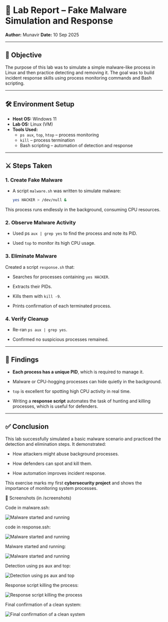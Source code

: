 # 🧪 Lab Report – Fake Malware Simulation and Response  

**Author:** Munavir
**Date:** 10 Sep 2025

---

## 🎯 Objective  
The purpose of this lab was to simulate a simple malware-like process in Linux and then practice detecting and removing it. The goal was to build incident response skills using process monitoring commands and Bash scripting.  

---

## 🛠️ Environment Setup  
- **Host OS:** Windows 11  
- **Lab OS:** Linux (VM)  
- **Tools Used:**  
  - `ps aux`, `top`, `htop` – process monitoring  
  - `kill` – process termination  
  - Bash scripting – automation of detection and response  

---

## ⚔️ Steps Taken  

### 1. Create Fake Malware 

- A script `malware.sh` was written to simulate malware:  

  ```bash
  yes HACKER > /dev/null &


This process runs endlessly in the background, consuming CPU resources.


### 2. Observe Malware Activity

- Used ps `aux | grep yes` to find the process and note its PID.

- Used `top` to monitor its high CPU usage.


### 3. Eliminate Malware

Created a script `response.sh` that:

- Searches for processes containing `yes HACKER`.

- Extracts their PIDs.

- Kills them with `kill -9`.

- Prints confirmation of each terminated process.


### 4. Verify Cleanup

- Re-ran `ps aux | grep yes`.

- Confirmed no suspicious processes remained.

---

## 🔎 Findings

- **Each process has a unique PID**, which is required to manage it.

- Malware or CPU-hogging processes can hide quietly in the background.

- `top` is excellent for spotting high CPU activity in real time.

- Writing a **response script** automates the task of hunting and killing processes, which is useful for defenders.

---

## ✅ Conclusion

This lab successfully simulated a basic malware scenario and practiced the detection and elimination steps. It demonstrated:

- How attackers might abuse background processes.

- How defenders can spot and kill them.

- How automation improves incident response.

This exercise marks my first **cybersecurity project** and shows the importance of monitoring system processes.

📸 Screenshots (in /screenshots)

Code in malware.ssh:

![Malware started and running](screenshots/code_(malware.sh).png)


code in response.ssh:

![Malware started and running](screenshots/code_(response.sh).png)


Malware started and running:

![Malware started and running](screenshots/push_malware.png)


Detection using ps aux and top:

![Detection using ps aux and top](screenshots/detection.png)


Response script killing the process:

![Response script killing the process](screenshots/kill_process.png)


Final confirmation of a clean system:

![Final confirmation of a clean system](screenshots/final_confirmation.png)
